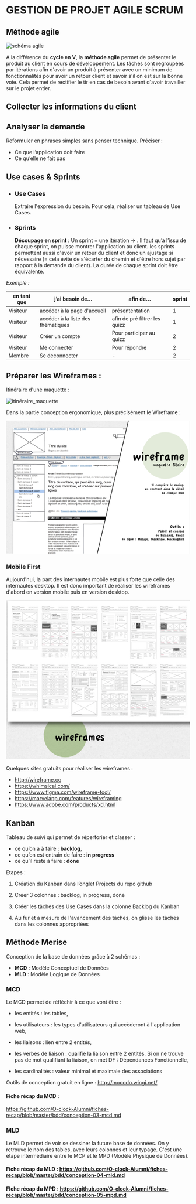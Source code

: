 # GESTION DE PROJET AGILE SCRUM

## Méthode agile

![schéma agile](https://www.ludotic.com/wp-content/uploads/m-agile_titre.jpg)

A la différence du **cycle en V**, la **méthode agile** permet de présenter le produit au client en cours de développement. Les tâches sont regroupées par itérations afin d'avoir un produit à présenter avec un minimum de fonctionnalités pour avoir un retour client et savoir s'il on est sur la bonne voie. Cela permet de rectifier le tir en cas de besoin avant d'avoir travailler sur le projet entier.

## Collecter les informations du client

## Analyser la demande

Reformuler en phrases simples sans penser technique. Préciser :

- Ce que l’application doit faire
- Ce qu’elle ne fait pas

## Use cases & Sprints

- ### Use Cases

  Extraire l'expression du besoin. Pour cela, réaliser un tableau de Use Cases.

- ### Sprints
  **Découpage en sprint** : Un sprint = une itération => . Il faut qu’à l’issu de chaque sprint, on puisse montrer l'application au client. les sprints permettent aussi d'avoir un retour du client et donc un ajustage si nécessaire (= cela évite de s'écarter du chemin et d'être hors sujet par rapport à la demande du client). La durée de chaque sprint doit être équivalente.

_Exemple :_

| en tant que | j’ai besoin de…                    | afin de…                      | sprint |
| ----------- | ---------------------------------- | ----------------------------- | ------ |
| Visiteur    | accéder à la page d'accueil        | présententation               | 1      |
| Visiteur    | accéder à la liste des thématiques | afin de pré filtrer les quizz | 1      |
| Visiteur    | Créer un compte                    | Pour participer au quizz      | 2      |
| Visiteur    | Me connecter                       | Pour répondre                 | 2      |
| Membre      | Se deconnecter                     | -                             | 2      |

## Préparer les Wireframes :

Itinéraire d'une maquette :

![itinéraire_maquette](/images/itinéraire_maquette.png)

Dans la partie conception ergonomique, plus précisément le Wireframe :

![schema_wireframe](/images/wireframe.png)

### Mobile First

Aujourd'hui, la part des internautes mobile est plus forte que celle des internautes desktop. Il est donc important de réaliser les wireframes d'abord en version mobile puis en version desktop.

![mobile_wireframe](/images/mobile_wireframes.png)

Quelques sites gratuits pour réaliser les wireframes :

- http://wireframe.cc
- https://whimsical.com/
- https://www.figma.com/wireframe-tool/
- https://marvelapp.com/features/wireframing
- https://www.adobe.com/products/xd.html

## Kanban

Tableau de suivi qui permet de répertorier et classer :

- ce qu’on a à faire : **backlog**,
- ce qu’on est entrain de faire : **in progress**
- ce qu’il reste à faire : **done**

Etapes :

1. Création du Kanban dans l’onglet Projects du repo github

2. Créer 3 colonnes : backlog, in progress, done

3. Créer les tâches des Use Cases dans la colonne Backlog du Kanban

4. Au fur et à mesure de l'avancement des tâches, on glisse les tâches dans les colonnes appropriées

## Méthode Merise

Conception de la base de données grâce à 2 schémas :

- **MCD** : Modèle Conceptuel de Données
- **MLD** : Modèle Logique de Données

### MCD

Le MCD permet de réfléchir à ce que vont être :

- les entités : les tables,

- les utilisateurs : les types d'utilisateurs qui accèderont à l'application web,

- les liaisons : lien entre 2 entités,

- les verbes de liaison : qualifie la liaison entre 2 entités. Si on ne trouve pas de mot qualifiant la liaison, on met DF : Dépendances Fonctionnelle,

- les cardinalités : valeur minimal et maximale des associations

Outils de conception gratuit en ligne : http://mocodo.wingi.net/

#### Fiche récap du MCD :

https://github.com/O-clock-Alumni/fiches-recap/blob/master/bdd/conception-03-mcd.md

### MLD

Le MLD permet de voir se dessiner la future base de données. On y retrouve le nom des tables, avec leurs colonnes et leur typage. C'est une étape intermédiaire entre le MCP et le MPD (Modèle Physique de Données).

#### Fiche récap du MLD : https://github.com/O-clock-Alumni/fiches-recap/blob/master/bdd/conception-04-mld.md

#### FIche récap du MPD : https://github.com/O-clock-Alumni/fiches-recap/blob/master/bdd/conception-05-mpd.md
